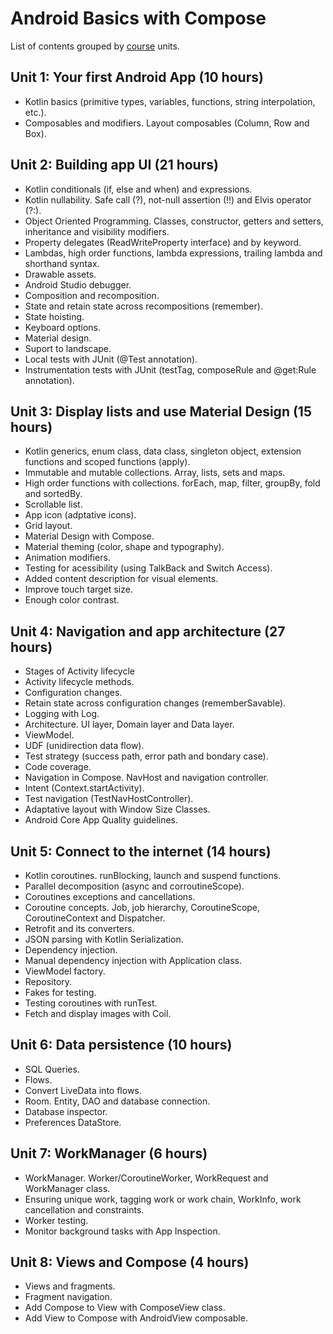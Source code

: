 # Android Basics with Compose

List of contents grouped by
[course](https://developer.android.com/courses/android-basics-compose/course)
units.

## Unit 1: Your first Android App (10 hours)

- Kotlin basics (primitive types, variables, functions, string interpolation, etc.).
- Composables and modifiers. Layout composables (Column, Row and Box).

## Unit 2: Building app UI (21 hours)

- Kotlin conditionals (if, else and when) and expressions.
- Kotlin nullability. Safe call (?), not-null assertion (!!) and Elvis operator (?:).
- Object Oriented Programming. Classes, constructor, getters and setters, inheritance and
  visibility modifiers.
- Property delegates (ReadWriteProperty interface) and by keyword.
- Lambdas, high order functions, lambda expressions, trailing lambda and shorthand syntax.
- Drawable assets.
- Android Studio debugger.
- Composition and recomposition.
- State and retain state across recompositions (remember).
- State hoisting.
- Keyboard options.
- Material design.
- Suport to landscape.
- Local tests with JUnit (@Test annotation).
- Instrumentation tests with JUnit (testTag, composeRule and @get:Rule annotation).

## Unit 3: Display lists and use Material Design (15 hours)

- Kotlin generics, enum class, data class, singleton object, extension functions and scoped
  functions (apply).
- Immutable and mutable collections. Array, lists, sets and maps.
- High order functions with collections. forEach, map, filter, groupBy, fold and sortedBy.
- Scrollable list.
- App icon (adptative icons).
- Grid layout.
- Material Design with Compose.
- Material theming (color, shape and typography).
- Animation modifiers.
- Testing for acessibility (using TalkBack and Switch Access).
- Added content description for visual elements.
- Improve touch target size.
- Enough color contrast.

## Unit 4: Navigation and app architecture (27 hours)

- Stages of Activity lifecycle
- Activity lifecycle methods.
- Configuration changes.
- Retain state across configuration changes (rememberSavable).
- Logging with Log.
- Architecture. UI layer, Domain layer and Data layer.
- ViewModel.
- UDF (unidirection data flow).
- Test strategy (success path, error path and bondary case).
- Code coverage.
- Navigation in Compose. NavHost and navigation controller.
- Intent (Context.startActivity).
- Test navigation (TestNavHostController).
- Adaptative layout with Window Size Classes.
- Android Core App Quality guidelines.

## Unit 5: Connect to the internet (14 hours)

- Kotlin coroutines. runBlocking, launch and suspend functions.
- Parallel decomposition (async and corroutineScope).
- Coroutines exceptions and cancellations.
- Coroutine concepts. Job, job hierarchy, CoroutineScope, CoroutineContext and Dispatcher.
- Retrofit and its converters.
- JSON parsing with Kotlin Serialization.
- Dependency injection.
- Manual dependency injection with Application class.
- ViewModel factory.
- Repository.
- Fakes for testing.
- Testing coroutines with runTest.
- Fetch and display images with Coil.

## Unit 6: Data persistence (10 hours)

- SQL Queries.
- Flows.
- Convert LiveData into flows.
- Room. Entity, DAO and database connection.
- Database inspector.
- Preferences DataStore.

## Unit 7: WorkManager (6 hours)

- WorkManager. Worker/CoroutineWorker, WorkRequest and WorkManager class.
- Ensuring unique work, tagging work or work chain, WorkInfo, work cancellation and constraints.
- Worker testing.
- Monitor background tasks with App Inspection.

## Unit 8: Views and Compose (4 hours)

- Views and fragments.
- Fragment navigation.
- Add Compose to View with ComposeView class.
- Add View to Compose with AndroidView composable.

